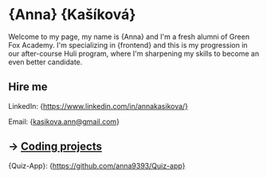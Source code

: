 # {Anna} {Kašíková}

Welcome to my page, my name is {Anna} and I'm a fresh alumni of Green Fox Academy. I'm specializing in {frontend} and this is my progression in our after-course Huli program, where I'm sharpening my skills to become an even better candidate.

## Hire me
LinkedIn: {https://www.linkedin.com/in/annakasikova/}

Email: {kasikova.ann@gmail.com}

## &rarr; [Coding projects](https://github.com/green-fox-academy/definitions/tree/master/project-phase/huli/coding-projects)
{Quiz-App}: {https://github.com/anna9393/Quiz-app}
